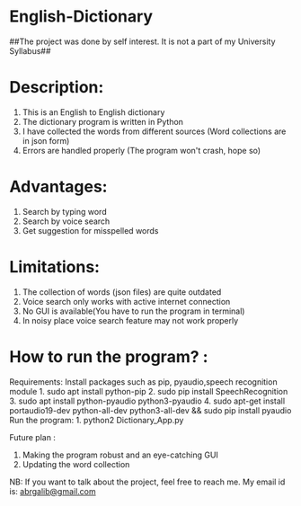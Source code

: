 # English-Dictionary

##The project was done by self interest. It is not a part of my University Syllabus##

# Description:
1. This is an English to English dictionary
2. The dictionary program is written in Python
3. I have collected the words from different sources (Word collections are in json form)
4. Errors are handled properly (The program won't crash, hope so)

# Advantages:
1. Search by typing word
2. Search by voice search
3. Get suggestion for misspelled words

# Limitations:
1. The collection of words (json files) are quite outdated
2. Voice search only works with active internet connection
3. No GUI is available(You have to run the program in terminal)
4. In noisy place voice search feature may not work properly

# How to run the program? :
Requirements:
        Install packages such as pip, pyaudio,speech recognition module
                  1. sudo apt install python-pip
                  2. sudo pip install SpeechRecognition
                  3. sudo apt install python-pyaudio python3-pyaudio
                  4. sudo apt-get install portaudio19-dev python-all-dev python3-all-dev && sudo pip install pyaudio
Run the program:
        1. python2 Dictionary_App.py


Future plan :
1. Making the program robust and an eye-catching GUI
2. Updating the word collection 

NB: If you want to talk about the project, feel free to reach me. My email id is: abrgalib@gmail.com

